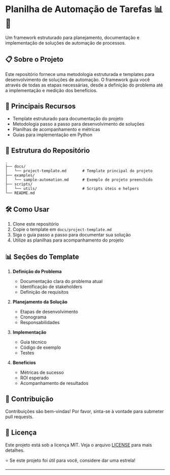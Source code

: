 # Planilha de Automação de Tarefas 📊🤖

Um framework estruturado para planejamento, documentação e implementação de soluções de automação de processos.

## 📋 Sobre o Projeto

Este repositório fornece uma metodologia estruturada e templates para desenvolvimento de soluções de automação. O framework guia você através de todas as etapas necessárias, desde a definição do problema até a implementação e medição dos benefícios.

## 🚀 Principais Recursos

- Template estruturado para documentação do projeto
- Metodologia passo a passo para desenvolvimento de soluções
- Planilhas de acompanhamento e métricas
- Guias para implementação em Python

## 📁 Estrutura do Repositório

```
.
├── docs/
│   └── project-template.md       # Template principal do projeto
├── examples/
│   └── sample-automation.md      # Exemplo de projeto preenchido
├── scripts/
│   └── utils/                    # Scripts úteis e helpers
└── README.md
```

## 🛠️ Como Usar

1. Clone este repositório
2. Copie o template em `docs/project-template.md`
3. Siga o guia passo a passo para documentar sua solução
4. Utilize as planilhas para acompanhamento do projeto

## 📊 Seções do Template

1. **Definição do Problema**
   - Documentação clara do problema atual
   - Identificação de stakeholders
   - Definição de requisitos

2. **Planejamento da Solução**
   - Etapas de desenvolvimento
   - Cronograma
   - Responsabilidades

3. **Implementação**
   - Guia técnico
   - Código de exemplo
   - Testes

4. **Benefícios**
   - Métricas de sucesso
   - ROI esperado
   - Acompanhamento de resultados

## 🤝 Contribuição

Contribuições são bem-vindas! Por favor, sinta-se à vontade para submeter pull requests.

## 📝 Licença

Este projeto está sob a licença MIT. Veja o arquivo [LICENSE](LICENSE) para mais detalhes.

⭐ Se este projeto foi útil para você, considere dar uma estrela!

---
